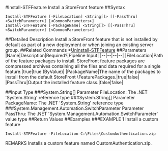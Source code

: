 #Install-STFFeature
Install a StoreFront feature
##Syntax
```Install-STFFeature [-FileLocation] <String[]> [[-PassThru] <SwitchParameter>] [<CommonParameters>]
Install-STFFeature [-PackageName] <String[]> [[-PassThru] <SwitchParameter>] [<CommonParameters>]
```
##Detailed Description
Install a StoreFront feature that is not installed by default as part of a new deployment or when joining an existing server group.
##Related Commands
*[Uninstall-STFFeature](Uninstall-STFFeature)
##Parameters
|Name|Description|Required?|Pipeline Input||--|--|--|--||FileLocation|Path of the feature packages to install. StoreFront feature packages are compressed archives containing all the files and data required for a single feature.|true|true (ByValue)||PackageName|The name of the packages to install from the default StoreFront <install folder>\FeaturePackages.|true|false||PassThru|Output the installed feature class.|false|false|##Input Type
###System.String[]
Parameter FileLocation: The .NET 'System.String' reference type
###System.String[]
Parameter PackageName: The .NET 'System.String' reference type
###System.Management.Automation.SwitchParameter
Parameter PassThru: The .NET 'System.Management.Automation.SwitchParameter' value type
##Return Values
##Examples
###EXAMPLE 1 Install a custom feature
```Install-STFFeature -FileLocation C:\Files\CustomAuthentication.zip
```
REMARKS
Installs a custom feature named CustomAuthentication.zip.
